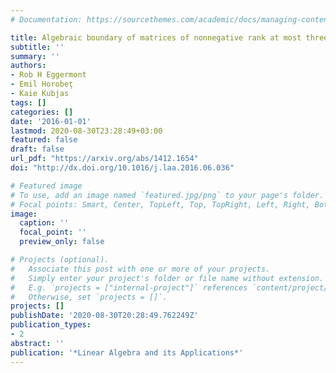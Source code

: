 ```yaml
---
# Documentation: https://sourcethemes.com/academic/docs/managing-content/

title: Algebraic boundary of matrices of nonnegative rank at most three
subtitle: ''
summary: ''
authors:
- Rob H Eggermont
- Emil Horobeţ
- Kaie Kubjas
tags: []
categories: []
date: '2016-01-01'
lastmod: 2020-08-30T23:28:49+03:00
featured: false
draft: false
url_pdf: "https://arxiv.org/abs/1412.1654"
doi: "http://dx.doi.org/10.1016/j.laa.2016.06.036"

# Featured image
# To use, add an image named `featured.jpg/png` to your page's folder.
# Focal points: Smart, Center, TopLeft, Top, TopRight, Left, Right, BottomLeft, Bottom, BottomRight.
image:
  caption: ''
  focal_point: ''
  preview_only: false

# Projects (optional).
#   Associate this post with one or more of your projects.
#   Simply enter your project's folder or file name without extension.
#   E.g. `projects = ["internal-project"]` references `content/project/deep-learning/index.md`.
#   Otherwise, set `projects = []`.
projects: []
publishDate: '2020-08-30T20:28:49.762249Z'
publication_types:
- 2
abstract: ''
publication: '*Linear Algebra and its Applications*'
---
```

